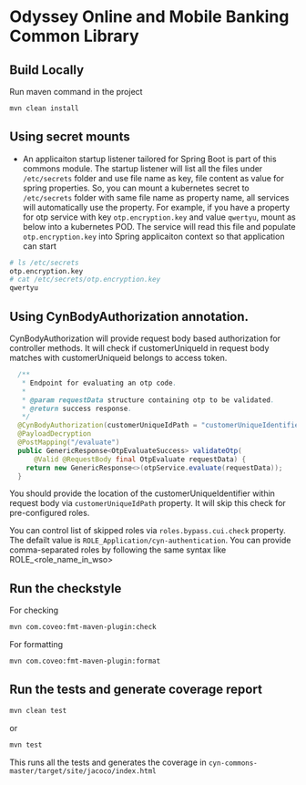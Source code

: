 # Odyssey Online and Mobile Banking Common Library

## Build Locally
Run maven command in the project

```bash
mvn clean install
```

## Using secret mounts

- An applicaiton startup listener tailored for Spring Boot is part of this commons module. The startup listener will list all the files under `/etc/secrets` folder and use file name as key, file content as value for spring properties. So, you can mount a kubernetes secret to `/etc/secrets` folder with same file name as property name, all services will automatically use the property. For example, if you have a property for otp service with key `otp.encryption.key` and value `qwertyu`, mount as below into a kubernetes POD. The service will read this file and populate `otp.encryption.key` into Spring applicaiton context so that application can start 

```bash
# ls /etc/secrets
otp.encryption.key
# cat /etc/secrets/otp.encryption.key
qwertyu
```

## Using CynBodyAuthorization annotation.

CynBodyAuthorization will provide request body based authorization for controller methods. It will check if customerUniqueId in request body matches with customerUniqueid belongs to access token.

```java
  /**
   * Endpoint for evaluating an otp code.
   *
   * @param requestData structure containing otp to be validated.
   * @return success response.
   */
  @CynBodyAuthorization(customerUniqueIdPath = "customerUniqueIdentifier")
  @PayloadDecryption
  @PostMapping("/evaluate")
  public GenericResponse<OtpEvaluateSuccess> validateOtp(
      @Valid @RequestBody final OtpEvaluate requestData) {
    return new GenericResponse<>(otpService.evaluate(requestData));
  }
```

You should provide the location of the customerUniqueIdentifier within request body via `customerUniqueIdPath` property. It will skip this check for pre-configured roles.

You can control list of skipped roles via `roles.bypass.cui.check` property. The defailt value is `ROLE_Application/cyn-authentication`. You can provide comma-separated roles by following the same syntax like ROLE_<role_name_in_wso>

## Run the checkstyle

For checking

```bash
mvn com.coveo:fmt-maven-plugin:check
```

For formatting

```bash
mvn com.coveo:fmt-maven-plugin:format
```

## Run the tests and generate coverage report

```bash
mvn clean test
```

or

```bash
mvn test
```

This runs all the tests and generates the coverage in `cyn-commons-master/target/site/jacoco/index.html`
